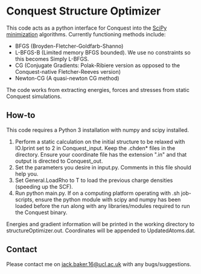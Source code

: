 # Conquest Structure Optimizer
This code acts as a python interface for Conquest into the 
[SciPy minimization](https://docs.scipy.org/doc/scipy/reference/generated/scipy.optimize.minimize.html#scipy.optimize.minimize)
algorithms. Currently functioning methods include:

* BFGS (Broyden-Fletcher-Goldfarb-Shanno)
* L-BFGS-B (Limited memory BFGS bounded). We use no constraints so this becomes Simply L-BFGS.
* CG (Conjugate Gradients: Polak-Ribiere version as opposed to the Conquest-native Fletcher-Reeves version)
* Newton-CG (A quasi-newton CG method)

The code works from extracting energies, forces and stresses from static Conquest simulations.

## How-to
This code requires a Python 3 installation with numpy and scipy installed.

1. Perform a static calculation on the initial structure to be relaxed with IO.Iprint set to 2 in Conquest_input. Keep the .chden* files in the directory. Ensure your coordinate file has the extension ".in" and that output is directed to Conquest_out.
2. Set the parameters you desire in input.py. Comments in this file should help you.
3. Set General.LoadRho to T to load the previous charge densities (speeding up the SCF).
4. Run python main.py. If on a computing platform operating with .sh job-scripts, ensure the python module with scipy and numpy has been loaded before 
the run along with any libraries/modules required to run the Conquest binary.

Energies and gradient information will be printed in the working directory to structureOptimizer.out. 
Coordinates will be appended to UpdatedAtoms.dat.

## Contact
Please contact me on jack.baker.16@ucl.ac.uk with any bugs/suggestions. 
